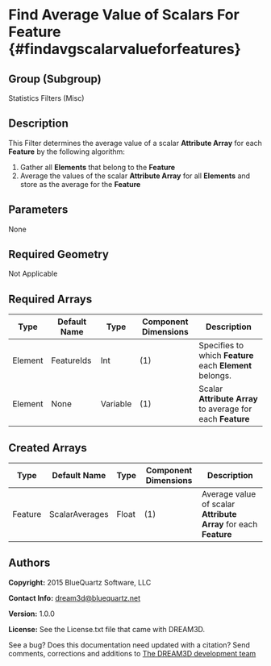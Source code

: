 Find Average Value of Scalars For Feature {#findavgscalarvalueforfeatures}
=============

## Group (Subgroup) ##
Statistics Filters (Misc)

## Description ##
This Filter determines the average value of a scalar **Attribute Array** for each **Feature** by the following algorithm:

1. Gather all **Elements** that belong to the **Feature**
2. Average the values of the scalar **Attribute Array** for all **Elements** and store as the average for the **Feature**

## Parameters ##
None

## Required Geometry ##
Not Applicable

## Required Arrays ##
| Type | Default Name | Type | Component Dimensions | Description |
|------|--------------|-------------|---------|-----|
| Element | FeatureIds | Int | (1) | Specifies to which **Feature** each **Element** belongs. |
| Element | None | Variable | (1) | Scalar **Attribute Array** to average for each **Feature** |

## Created Arrays ##
| Type | Default Name | Type | Component Dimensions | Description |
|------|--------------|-------------|---------|-----|
| Feature | ScalarAverages | Float | (1) | Average value of scalar **Attribute Array** for each **Feature** |


## Authors ##
**Copyright:** 2015 BlueQuartz Software, LLC

**Contact Info:** dream3d@bluequartz.net

**Version:** 1.0.0

**License:**  See the License.txt file that came with DREAM3D.




See a bug? Does this documentation need updated with a citation? Send comments, corrections and additions to [The DREAM3D development team](mailto:dream3d@bluequartz.net?subject=Documentation%20Correction)

